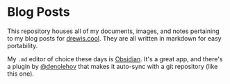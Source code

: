 # Blog Posts
This repository houses all of my documents, images, and notes pertaining to my blog posts for [drewis.cool](drewis.cool). They are all written in markdown for easy portability.

My `.md` editor of choice these days is [Obsidian](https://obsidian.md). It's a great app, and there's a plugin by [@denolehov](https://github.com/denolehov/obsidian-git) that makes it auto-sync with a git repository (like this one).
